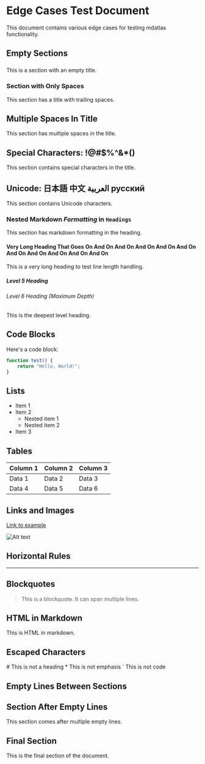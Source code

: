 # Edge Cases Test Document

This document contains various edge cases for testing mdatlas functionality.

## Empty Sections

### 

This is a section with an empty title.

### Section with Only Spaces     

This section has a title with trailing spaces.

##  Multiple  Spaces  In  Title  

This section has multiple spaces in the title.

## Special Characters: !@#$%^&*()

This section contains special characters in the title.

## Unicode: 日本語 中文 العربية русский

This section contains Unicode characters.

### Nested **Markdown** *Formatting* in `Headings`

This section has markdown formatting in the heading.

#### Very Long Heading That Goes On And On And On And On And On And On And On And On And On And On And On

This is a very long heading to test line length handling.

##### Level 5 Heading

###### Level 6 Heading (Maximum Depth)

This is the deepest level heading.

## Code Blocks

Here's a code block:

```javascript
function test() {
    return "Hello, World!";
}
```

## Lists

- Item 1
- Item 2
  - Nested item 1
  - Nested item 2
- Item 3

## Tables

| Column 1 | Column 2 | Column 3 |
|----------|----------|----------|
| Data 1   | Data 2   | Data 3   |
| Data 4   | Data 5   | Data 6   |

## Links and Images

[Link to example](https://example.com)

![Alt text](image.jpg)

## Horizontal Rules

---

## Blockquotes

> This is a blockquote.
> It can span multiple lines.

## HTML in Markdown

<div>
    <p>This is HTML in markdown.</p>
</div>

## Escaped Characters

\# This is not a heading
\* This is not emphasis
\` This is not code

## Empty Lines Between Sections


## Section After Empty Lines

This section comes after multiple empty lines.

## Final Section

This is the final section of the document.
